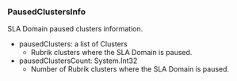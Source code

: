 ### PausedClustersInfo
SLA Domain paused clusters information.

- pausedClusters: a list of Clusters
  - Rubrik clusters where the SLA Domain is paused.
- pausedClustersCount: System.Int32
  - Number of Rubrik clusters where the SLA Domain is paused.
